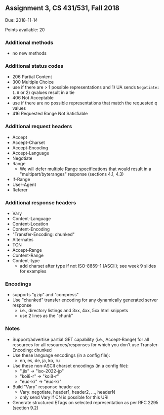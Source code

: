 ## Assignment 3, CS 431/531, Fall 2018

Due: 2018-11-14

Points available: 20

### Additional methods 

* no new methods

### Additional status codes 

* 206 Partial Content
* 300 Multiple Choice
 * use if there are > 1 possible representations and 1) UA sends `Negotiate: 1.0` or 2) qvalues result in a tie
* 406 Not Acceptable
 * use if there are no possible representations that match the requested q values
* 416 Requested Range Not Satisfiable


### Additional request headers 

* Accept
* Accept-Charset
* Accept-Encoding
* Accept-Language
* Negotiate
* Range
  * We will defer multiple Range specifications that would result in a "multipart/byteranges" response (sections 4.1, 4.3)
* If-Range
* User-Agent
* Referer


### Additional response headers

* Vary
* Content-Language
* Content-Location
* Content-Encoding
* "Transfer-Encoding: chunked"
* Alternates
* TCN
* Accept-Range
* Content-Range
* Content-type
  * add charset after type if not ISO-8859-1 (ASCII); see week 9 slides for examples

### Encodings

* supports "gzip" and "compress"
* Use "chunked” transfer encoding for any dynamically generated server response
  * i.e., directory listings and 3xx, 4xx, 5xx html snippets
  * use 2 lines as the "chunk"

### Notes

* Support/advertise partial GET capability (i.e., Accept-Range) for all resources for all resources/responses for which you don't use Transfer-Encoding: chunked
* Use these language encodings (in a config file):
  * en, es, de, ja, ko, ru
* Use these non-ASCII charset encodings (in a config file):
  * ".jis" -> "iso-2022-jp"
  * "koi8-r" -> "koi8-r"
  * "euc-kr" -> "euc-kr"
* Build "Vary" response header as:
  * Vary: negotiate, header1, header2, ..., headerN
  * only send Vary if CN is possible for this URI
* Generate structured ETags on selected representation as per RFC 2295 (section 9.2)


